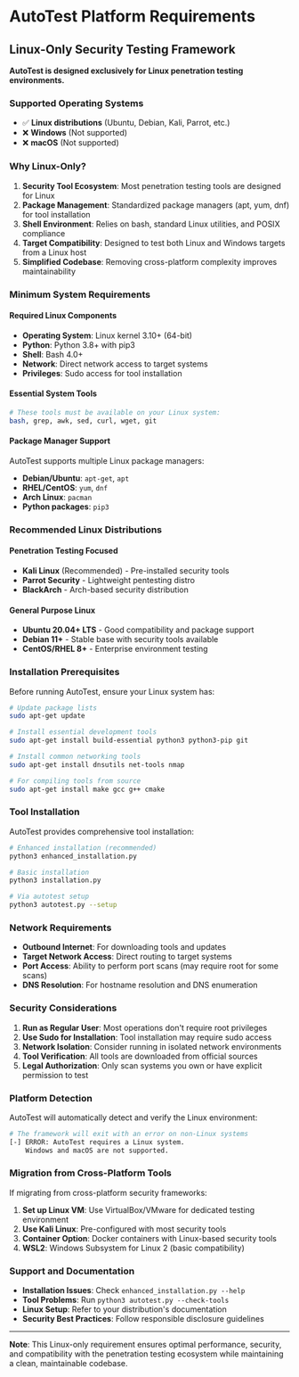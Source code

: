 # AutoTest Platform Requirements

## Linux-Only Security Testing Framework

**AutoTest is designed exclusively for Linux penetration testing environments.**

### Supported Operating Systems
- ✅ **Linux distributions** (Ubuntu, Debian, Kali, Parrot, etc.)
- ❌ **Windows** (Not supported)
- ❌ **macOS** (Not supported)

### Why Linux-Only?

1. **Security Tool Ecosystem**: Most penetration testing tools are designed for Linux
2. **Package Management**: Standardized package managers (apt, yum, dnf) for tool installation  
3. **Shell Environment**: Relies on bash, standard Linux utilities, and POSIX compliance
4. **Target Compatibility**: Designed to test both Linux and Windows targets from a Linux host
5. **Simplified Codebase**: Removing cross-platform complexity improves maintainability

### Minimum System Requirements

#### Required Linux Components
- **Operating System**: Linux kernel 3.10+ (64-bit)
- **Python**: Python 3.8+ with pip3
- **Shell**: Bash 4.0+
- **Network**: Direct network access to target systems
- **Privileges**: Sudo access for tool installation

#### Essential System Tools
```bash
# These tools must be available on your Linux system:
bash, grep, awk, sed, curl, wget, git
```

#### Package Manager Support
AutoTest supports multiple Linux package managers:
- **Debian/Ubuntu**: `apt-get`, `apt`
- **RHEL/CentOS**: `yum`, `dnf`  
- **Arch Linux**: `pacman`
- **Python packages**: `pip3`

### Recommended Linux Distributions

#### Penetration Testing Focused
- **Kali Linux** (Recommended) - Pre-installed security tools
- **Parrot Security** - Lightweight pentesting distro
- **BlackArch** - Arch-based security distribution

#### General Purpose Linux
- **Ubuntu 20.04+ LTS** - Good compatibility and package support
- **Debian 11+** - Stable base with security tools available
- **CentOS/RHEL 8+** - Enterprise environment testing

### Installation Prerequisites

Before running AutoTest, ensure your Linux system has:

```bash
# Update package lists
sudo apt-get update

# Install essential development tools
sudo apt-get install build-essential python3 python3-pip git

# Install common networking tools
sudo apt-get install dnsutils net-tools nmap

# For compiling tools from source
sudo apt-get install make gcc g++ cmake
```

### Tool Installation

AutoTest provides comprehensive tool installation:

```bash
# Enhanced installation (recommended)
python3 enhanced_installation.py

# Basic installation  
python3 installation.py

# Via autotest setup
python3 autotest.py --setup
```

### Network Requirements

- **Outbound Internet**: For downloading tools and updates
- **Target Network Access**: Direct routing to target systems
- **Port Access**: Ability to perform port scans (may require root for some scans)
- **DNS Resolution**: For hostname resolution and DNS enumeration

### Security Considerations

1. **Run as Regular User**: Most operations don't require root privileges
2. **Use Sudo for Installation**: Tool installation may require sudo access  
3. **Network Isolation**: Consider running in isolated network environments
4. **Tool Verification**: All tools are downloaded from official sources
5. **Legal Authorization**: Only scan systems you own or have explicit permission to test

### Platform Detection

AutoTest will automatically detect and verify the Linux environment:

```bash
# The framework will exit with an error on non-Linux systems
[-] ERROR: AutoTest requires a Linux system.
    Windows and macOS are not supported.
```

### Migration from Cross-Platform Tools

If migrating from cross-platform security frameworks:

1. **Set up Linux VM**: Use VirtualBox/VMware for dedicated testing environment
2. **Use Kali Linux**: Pre-configured with most security tools
3. **Container Option**: Docker containers with Linux-based security tools
4. **WSL2**: Windows Subsystem for Linux 2 (basic compatibility)

### Support and Documentation

- **Installation Issues**: Check `enhanced_installation.py --help`
- **Tool Problems**: Run `python3 autotest.py --check-tools`
- **Linux Setup**: Refer to your distribution's documentation
- **Security Best Practices**: Follow responsible disclosure guidelines

---

**Note**: This Linux-only requirement ensures optimal performance, security, and compatibility with the penetration testing ecosystem while maintaining a clean, maintainable codebase.